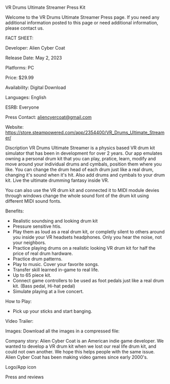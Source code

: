 VR Drums Ultimate Streamer Press Kit

Welcome to the VR Drums Ultimate Streamer Press page. If you need any additional information posted to this page or need additional information, please contact us.

FACT SHEET:

Developer: Alien Cyber Coat 

Release Date: May 2, 2023

Platforms: PC

Price: $29.99

Availability: Digital Download

Languages: English

ESRB: Everyone

Press Contact: aliencyercoat@gmail.com

Website: https://store.steampowered.com/app/2354400/VR_Drums_Ultimate_Streamer/


Discription
VR Drums Ultimate Streamer is a physics based VR drum kit simulator that has been in development for over 2 years. Our app emulates owning a personal drum kit that you can play, pratice, learn, modify and move around your individual drums and cymbals, position them where you like. You can change the drum head of each drum just like a real drum, changing it's sound when it's hit. Also add drums and cymbals to your drum kit. Live the ultimate drumming fantasy inside VR.


You can also use the VR drum kit and connected it to MIDI module devies through windows change the whole sound font of the drum kit using different MIDI sound fonts.

Benefits:
- Realistic soundsing and looking drum kit
- Pressure sensitive htis.
- Play them as loud as a real drum kit, or completly silent to others around you inside your VR headsets headphones. Only you hear the noise, not your neighbors.
- Practice playing drums on a realistic looking VR drum kit for half the price of real drum hardware.
- Practice drum patterns.
- Play to music. Cover your favorite songs.
- Transfer skill learned in-game to real life.
- Up to 65 piece kit.
- Connect game controllers to be used as foot pedals just like a real drum kit. (Bass pedal, Hi-hat pedal)
- Simulate playing at a live concert.

How to Play:
- Pick up your sticks and start banging.

Video Trailer:


Images:
Download all the images in a compressed file: 

Company story:
Alien Cyber Coat is an American indie game developer. We wanted to develop a VR drum kit when we lost our real life drum kit, and could not own another. We hope this helps people with the same issue. Alien Cyber Coat has been making video games since early 2000's.

Logo/App icon

Press and reviews

